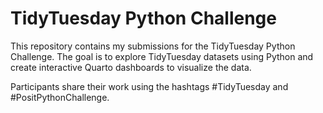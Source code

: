 # TidyTuesday Python Challenge

This repository contains my submissions for the TidyTuesday Python Challenge. The goal is to explore TidyTuesday datasets using Python and create interactive Quarto dashboards to visualize the data.

Participants share their work using the hashtags #TidyTuesday and #PositPythonChallenge.
